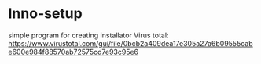 # Inno-setup
simple program for creating installator
Virus total: https://www.virustotal.com/gui/file/0bcb2a409dea17e305a27a6b09555cabe600e984f88570ab72575cd7e93c95e6
